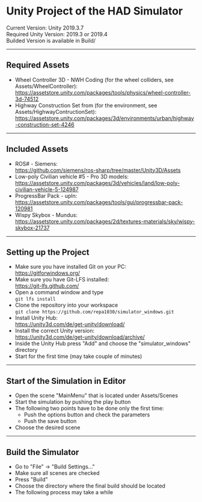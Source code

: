 # Unity Project of the HAD Simulator

Current Version: Unity 2019.3.7  
Required Unity Version: 2019.3 or 2019.4  
Builded Version is available in Build/  

---
## Required Assets

* Wheel Controller 3D - NWH Coding (for the wheel colliders, see Assets/WheelController):  
<https://assetstore.unity.com/packages/tools/physics/wheel-controller-3d-74512>
* Highway Construction Set from  (for the environment, see Assets/HighwayContructionSet):  
<https://assetstore.unity.com/packages/3d/environments/urban/highway-construction-set-4246>

---
## Included Assets

* ROS# - Siemens:  
<https://github.com/siemens/ros-sharp/tree/master/Unity3D/Assets>
* Low-poly Civilian vehicle #5 - Pro 3D models:  
<https://assetstore.unity.com/packages/3d/vehicles/land/low-poly-civilian-vehicle-5-124987>
* ProgressBar Pack - upln:  
<https://assetstore.unity.com/packages/tools/gui/progressbar-pack-120981>
* Wispy Skybox - Mundus:  
<https://assetstore.unity.com/packages/2d/textures-materials/sky/wispy-skybox-21737>

---
## Setting up the Project

* Make sure you have installed Git on your PC:  
<https://gitforwindows.org/>
* Make sure you have Git-LFS installed:  
<https://git-lfs.github.com/>
* Open a command window and type  
`git lfs install`
* Clone the repository into your workspace  
`git clone https://github.com/repa1030/simulator_windows.git`
* Install Unity Hub:  
<https://unity3d.com/de/get-unity/download/>
* Install the correct Unity version:  
<https://unity3d.com/de/get-unity/download/archive/>
* Inside the Unity Hub press "Add" and choose the "simulator_windows" directory
* Start for the first time (may take couple of minutes)

---
## Start of the Simulation in Editor

* Open the scene "MainMenu" that is located under Assets/Scenes
* Start the simulation by pushing the play button
* The following two points have to be done only the first time:  
    * Push the options button and check the parameters
    * Push the save button
* Choose the desired scene

---
## Build the Simulator

* Go to "File" -> "Build Settings..."
* Make sure all scenes are checked
* Press "Build"
* Choose the directory where the final build should be located
* The following process may take a while